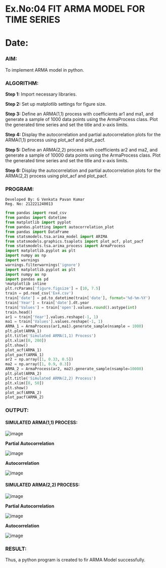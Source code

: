 # Ex.No:04   FIT ARMA MODEL FOR TIME SERIES
# Date: 

### AIM:
To implement ARMA model in python.

### ALGORITHM:

**Step 1:** Import necessary libraries.

**Step 2:** Set up matplotlib settings for figure size.

**Step 3:** Define an ARMA(1,1) process with coefficients ar1 and ma1, and generate a sample of 1000 data points using the ArmaProcess class. Plot the generated time series and set the title and x-axis limits.

**Step 4:** Display the autocorrelation and partial autocorrelation plots for the ARMA(1,1) process using plot_acf and plot_pacf.

**Step 5:** Define an ARMA(2,2) process with coefficients ar2 and ma2, and generate a sample of 10000 data points using the ArmaProcess class. Plot the generated time series and set the title and x-axis limits.

**Step 6:** Display the autocorrelation and partial autocorrelation plots for the ARMA(2,2) process using plot_acf and plot_pacf.

### PROGRAM:
```
Developed By: G Venkata Pavan Kumar
Reg. No: 212221240013
```
```python
from pandas import read_csv
from pandas import datetime
from matplotlib import pyplot
from pandas.plotting import autocorrelation_plot
from pandas import DataFrame
from statsmodels.tsa.arima_model import ARIMA
from statsmodels.graphics.tsaplots import plot_acf, plot_pacf
from statsmodels.tsa.arima_process import ArmaProcess
import matplotlib.pyplot as plt
import numpy as np
import warnings
warnings.filterwarnings('ignore')
import matplotlib.pyplot as plt
import numpy as np
import pandas as pd
%matplotlib inline
plt.rcParams['figure.figsize'] = [10, 7.5]
train = pd.read_csv('Ex4.csv')
train['date'] = pd.to_datetime(train['date'], format='%d-%m-%Y')
train['Year'] = train['date'].dt.year
train['Values'] = train['open'].values.round().astype(int)
train.head()
ar1 = train['Year'].values.reshape(-1, 1)
ma1 = train['Values'].values.reshape(-1, 1)
ARMA_1 = ArmaProcess(ar1,ma1).generate_sample(nsample = 1000)
plt.plot(ARMA_1)
plt.title('Simulated ARMA(1,1) Process')
plt.xlim([0, 200])
plt.show()
plot_acf(ARMA_1)
plot_pacf(ARMA_1)
ar2 = np.array([1, 0.33, 0.5])
ma2 = np.array([1, 0.9, 0.3])
ARMA_2 = ArmaProcess(ar2, ma2).generate_sample(nsample=10000)
plt.plot(ARMA_2)
plt.title('Simulated ARMA(2,2) Process')
plt.xlim([0, 50])
plt.show()
plot_acf(ARMA_2)
plot_pacf(ARMA_2)
```

### OUTPUT:
#### SIMULATED ARMA(1,1) PROCESS:

![image](https://github.com/Pavan-Gv/TSA_EXP4/assets/94827772/761e9e19-baa6-4658-a3ca-fccfe87fb97d)


**Partial Autocorrelation**

![image](https://github.com/Pavan-Gv/TSA_EXP4/assets/94827772/00759ffb-8500-4d29-9479-8dc1a0b37394)


**Autocorrelation**

![image](https://github.com/Pavan-Gv/TSA_EXP4/assets/94827772/b19e9bdb-206e-4e09-95f8-676205db613a)


#### SIMULATED ARMA(2,2) PROCESS:

![image](https://github.com/Pavan-Gv/TSA_EXP4/assets/94827772/446abf5f-6e59-4e82-820a-efdab936b8b5)


**Partial Autocorrelation**

![image](https://github.com/Pavan-Gv/TSA_EXP4/assets/94827772/0cdc608b-c714-49bb-9038-1c067e4cb6f8)


**Autocorrelation**

![image](https://github.com/Pavan-Gv/TSA_EXP4/assets/94827772/3941ad62-c870-4fcc-8815-bcd09786a3c0)


### RESULT:
Thus, a python program is created to fir ARMA Model successfully.
